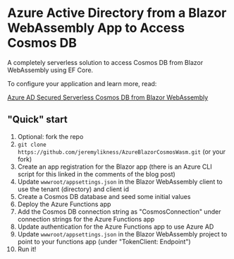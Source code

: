 # Azure Active Directory from a Blazor WebAssembly App to Access Cosmos DB

A completely serverless solution to access Cosmos DB from Blazor WebAssembly using EF Core.

To configure your application and learn more, read:

[Azure AD Secured Serverless Cosmos DB from Blazor WebAssembly](https://blog.jeremylikness.com/blog/azure-ad-secured-serverless-cosmosdb-from-blazor-webassembly/)

## "Quick" start

1. Optional: fork the repo
1. `git clone https://github.com/jeremylikness/AzureBlazorCosmosWasm.git` (or your fork)
1. Create an app registration for the Blazor app (there is an Azure CLI script for this linked in the comments of the blog post)
1. Update `wwwroot/appsettings.json` in the Blazor WebAssembly client to use the tenant (directory) and client id
1. Create a Cosmos DB database and seed some initial values
1. Deploy the Azure Functions app
1. Add the Cosmos DB connection string as "CosmosConnection" under connection strings for the Azure Functions app
1. Update authentication for the Azure Functions app to use Azure AD
1. Update `wwwroot/appsettings.json` in the Blazor WebAssembly project to point to your functions app (under "TokenClient: Endpoint")
1. Run it!
